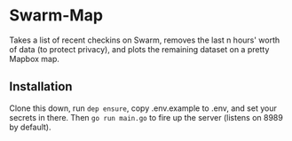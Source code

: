 # Swarm-Map

Takes a list of recent checkins on Swarm, removes the last n hours' worth of data (to protect privacy), and plots the remaining dataset on a pretty Mapbox map.

## Installation

Clone this down, run `dep ensure`, copy .env.example to .env, and set your secrets in there. Then `go run main.go` to fire up the server (listens on 8989 by default).

